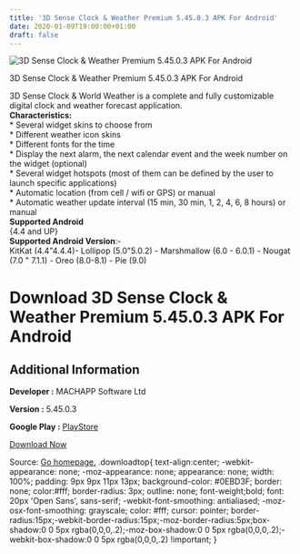 ```yaml
---
title: '3D Sense Clock & Weather Premium 5.45.0.3 APK For Android'
date: 2020-01-09T19:00:00+01:00
draft: false
---
```


![3D Sense Clock & Weather Premium 5.45.0.3 APK For Android](https://i0.wp.com/apkhome.net/wp-content/uploads/2020/01/3D-Sense-Clock-Weather-Premium-5.45.0.3.png "3D Sense Clock & Weather Premium 5.45.0.3 APK For Android")

  

3D Sense Clock & Weather Premium 5.45.0.3 APK For Android

3D Sense Clock & World Weather is a complete and fully customizable digital clock and weather forecast application.  
**Characteristics:**  
\* Several widget skins to choose from  
\* Different weather icon skins  
\* Different fonts for the time  
\* Display the next alarm, the next calendar event and the week number on the widget (optional)  
\* Several widget hotspots (most of them can be defined by the user to launch specific applications)  
\* Automatic location (from cell / wifi or GPS) or manual  
\* Automatic weather update interval (15 min, 30 min, 1, 2, 4, 6, 8 hours) or manual  
**Supported Android**  
{4.4 and UP}  
**Supported Android Version**:-  
KitKat (4.4"4.4.4)- Lollipop (5.0"5.0.2) - Marshmallow (6.0 - 6.0.1) - Nougat (7.0 " 7.1.1) - Oreo (8.0-8.1) - Pie (9.0)

Download 3D Sense Clock & Weather Premium 5.45.0.3 APK For Android
==================================================================

Additional Information
----------------------

**Developer :** MACHAPP Software Ltd

**Version :** 5.45.0.3

**Google Play :** [PlayStore](https://play.google.com/store/apps/details?id=com.droid27.d3senseclockweather)

  

[Download Now](https://store4app.co/post/3d-sense-clock-amp-weather-premium-5-45-0-3-apk-for-android_1578592615)

  
Source: [Go homepage.](https://store4app.co/post/3d-sense-clock-amp-weather-premium-5-45-0-3-apk-for-android_1578592615) .downloadtop{ text-align:center; -webkit-appearance: none; -moz-appearance: none; appearance: none; width: 100%; padding: 9px 9px 11px 13px; background-color: #0EBD3F; border: none; color:#fff; border-radius: 3px; outline: none; font-weight;bold; font: 20px 'Open Sans', sans-serif; -webkit-font-smoothing: antialiased; -moz-osx-font-smoothing: grayscale; color: #fff; cursor: pointer; border-radius:15px;-webkit-border-radius:15px;-moz-border-radius:5px;box-shadow:0 0 5px rgba(0,0,0,.2);-moz-box-shadow:0 0 5px rgba(0,0,0,.2);-webkit-box-shadow:0 0 5px rgba(0,0,0,.2) !important; }